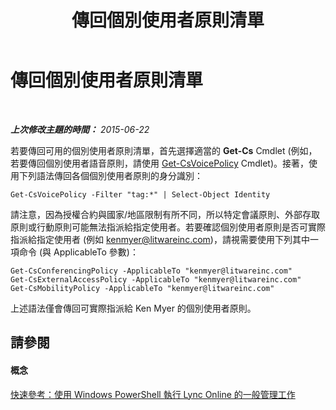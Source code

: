 ﻿---
title: 傳回個別使用者原則清單
TOCTitle: 傳回個別使用者原則清單
ms:assetid: e95a2755-3501-40cc-a704-5ecd01839d76
ms:mtpsurl: https://technet.microsoft.com/zh-tw/library/Dn362856(v=OCS.15)
ms:contentKeyID: 56269167
ms.date: 08/24/2015
mtps_version: v=OCS.15
ms.translationtype: HT
---

# 傳回個別使用者原則清單

 

_**上次修改主題的時間：** 2015-06-22_

若要傳回可用的個別使用者原則清單，首先選擇適當的 **Get-Cs** Cmdlet (例如，若要傳回個別使用者語音原則，請使用 [Get-CsVoicePolicy](get-csvoicepolicy.md) Cmdlet)。接著，使用下列語法傳回各個個別使用者原則的身分識別：

    Get-CsVoicePolicy -Filter "tag:*" | Select-Object Identity

請注意，因為授權合約與國家/地區限制有所不同，所以特定會議原則、外部存取原則或行動原則可能無法指派給指定使用者。若要確認個別使用者原則是否可實際指派給指定使用者 (例如 kenmyer@litwareinc.com)，請視需要使用下列其中一項命令 (與 ApplicableTo 參數)：

    Get-CsConferencingPolicy -ApplicableTo "kenmyer@litwareinc.com"
    Get-CsExternalAccessPolicy -ApplicableTo "kenmyer@litwareinc.com"
    Get-CsMobilityPolicy -ApplicableTo "kenmyer@litwareinc.com"

上述語法僅會傳回可實際指派給 Ken Myer 的個別使用者原則。

## 請參閱

#### 概念

[快速參考：使用 Windows PowerShell 執行 Lync Online 的一般管理工作](quick-reference-using-windows-powershell-to-do-common-skype-for-business-online-management-tasks.md)

